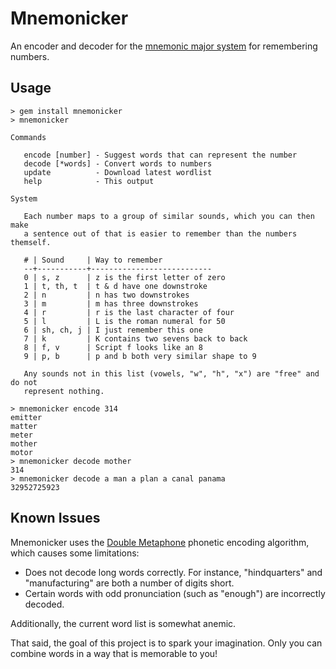 Mnemonicker
===========

An encoder and decoder for the [mnemonic major system][major-system] for
remembering numbers.

[major-system]: https://en.wikipedia.org/wiki/Mnemonic_major_system

Usage
-----

```
> gem install mnemonicker
> mnemonicker

Commands

   encode [number] - Suggest words that can represent the number
   decode [*words] - Convert words to numbers
   update          - Download latest wordlist
   help            - This output

System

   Each number maps to a group of similar sounds, which you can then make
   a sentence out of that is easier to remember than the numbers themself.

   # | Sound     | Way to remember
   --+-----------+---------------------------
   0 | s, z      | z is the first letter of zero
   1 | t, th, t  | t & d have one downstroke
   2 | n         | n has two downstrokes
   3 | m         | m has three downstrokes
   4 | r         | r is the last character of four
   5 | l         | L is the roman numeral for 50
   6 | sh, ch, j | I just remember this one
   7 | k         | K contains two sevens back to back
   8 | f, v      | Script f looks like an 8
   9 | p, b      | p and b both very similar shape to 9

   Any sounds not in this list (vowels, "w", "h", "x") are "free" and do not
   represent nothing.

> mnemonicker encode 314
emitter
matter
meter
mother
motor
> mnemonicker decode mother
314
> mnemonicker decode a man a plan a canal panama
32952725923
```

Known Issues
------------

Mnemonicker uses the [Double Metaphone][double-metaphone] phonetic encoding algorithm, which causes some limitations:

* Does not decode long words correctly. For instance, "hindquarters" and
  "manufacturing" are both a number of digits short.
* Certain words with odd pronunciation (such as "enough") are incorrectly
  decoded.

Additionally, the current word list is somewhat anemic.

That said, the goal of this project is to spark your imagination. Only you can
combine words in a way that is memorable to you!

[double-metaphone]: https://en.wikipedia.org/wiki/Metaphone
